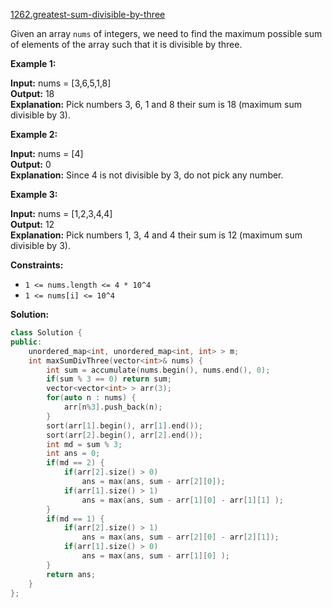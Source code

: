 [1262.greatest-sum-divisible-by-three](https://leetcode.com/problems/greatest-sum-divisible-by-three/)  

Given an array `nums` of integers, we need to find the maximum possible sum of elements of the array such that it is divisible by three.

**Example 1:**

  
**Input:** nums = \[3,6,5,1,8\]  
**Output:** 18  
**Explanation:** Pick numbers 3, 6, 1 and 8 their sum is 18 (maximum sum divisible by 3).

**Example 2:**

  
**Input:** nums = \[4\]  
**Output:** 0  
**Explanation:** Since 4 is not divisible by 3, do not pick any number.  

**Example 3:**

  
**Input:** nums = \[1,2,3,4,4\]  
**Output:** 12  
**Explanation:** Pick numbers 1, 3, 4 and 4 their sum is 12 (maximum sum divisible by 3).  

**Constraints:**

*   `1 <= nums.length <= 4 * 10^4`
*   `1 <= nums[i] <= 10^4`  



**Solution:**  

```cpp
class Solution {
public:
    unordered_map<int, unordered_map<int, int> > m;
    int maxSumDivThree(vector<int>& nums) {
        int sum = accumulate(nums.begin(), nums.end(), 0);
        if(sum % 3 == 0) return sum;
        vector<vector<int> > arr(3);
        for(auto n : nums) {
            arr[n%3].push_back(n);
        }
        sort(arr[1].begin(), arr[1].end());
        sort(arr[2].begin(), arr[2].end());
        int md = sum % 3;
        int ans = 0;
        if(md == 2) {
            if(arr[2].size() > 0)
                ans = max(ans, sum - arr[2][0]);
            if(arr[1].size() > 1)
                ans = max(ans, sum - arr[1][0] - arr[1][1] );
        }
        if(md == 1) {
            if(arr[2].size() > 1)
                ans = max(ans, sum - arr[2][0] - arr[2][1]);
            if(arr[1].size() > 0)
                ans = max(ans, sum - arr[1][0] );
        }
        return ans;
    }
};
```
      